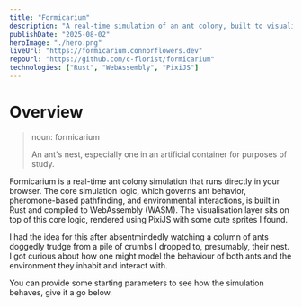 ```yaml
---
title: "Formicarium"
description: "A real-time simulation of an ant colony, built to visualise the emergent behavior of ants (for fun)."
publishDate: "2025-08-02"
heroImage: "./hero.png"
liveUrl: "https://formicarium.connorflowers.dev"
repoUrl: "https://github.com/c-florist/formicarium"
technologies: ["Rust", "WebAssembly", "PixiJS"]
---
```


# Overview

> noun: formicarium
>
> An ant's nest, especially one in an artificial container for purposes of study.

Formicarium is a real-time ant colony simulation that runs directly in your browser. The core simulation logic, which governs ant behavior, pheromone-based pathfinding, and environmental interactions, is built in Rust and compiled to WebAssembly (WASM). The visualisation layer sits on top of this core logic, rendered using PixiJS with some cute sprites I found.

I had the idea for this after absentmindedly watching a column of ants doggedly trudge from a pile of crumbs I dropped to, presumably, their nest. I got curious about how one might model the behaviour of both ants and the environment they inhabit and interact with.

You can provide some starting parameters to see how the simulation behaves, give it a go below.
